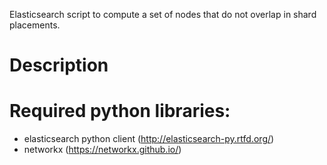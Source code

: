 
Elasticsearch script to compute a set of nodes that do not overlap in shard placements.

# Description


# Required python libraries:

- elasticsearch python client (http://elasticsearch-py.rtfd.org/)
- networkx (https://networkx.github.io/)

